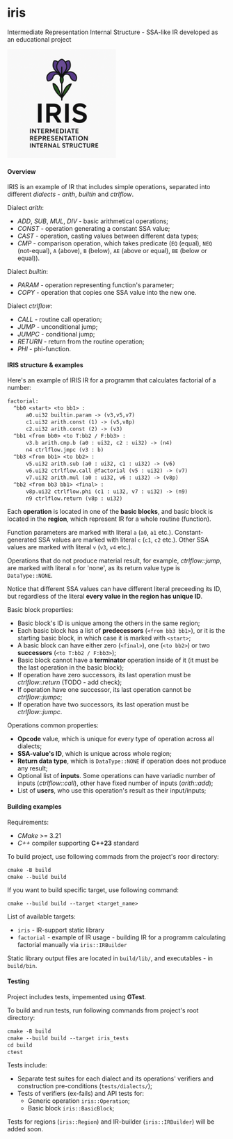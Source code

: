 # iris
Intermediate Representation Internal Structure - SSA-like IR developed as an educational project

<img src="images/logo.png" alt="logo" width="250">

#### Overview

IRIS is an example of IR that includes simple operations, separated into different _dialects_ - _arith_, _builtin_ and _ctrlflow_.

Dialect _arith_:
- _ADD_, _SUB_, _MUL_, _DIV_ - basic arithmetical operations;
- _CONST_ - operation generating a constant SSA value;
- _CAST_ - operation, casting values between different data types;
- _CMP_ - comparison operation, which takes predicate (``EQ`` (equal), ``NEQ`` (not-equal), ``A`` (above), ``B`` (below), ``AE`` (above or equal), ``BE`` (below or equal)).

Dialect _builtin_:
- _PARAM_ - operation representing function's parameter;
- _COPY_ - operation that copies one SSA value into the new one.
    
Dialect _ctrlflow_:
- _CALL_ - routine call operation;
- _JUMP_ - unconditional jump;
- _JUMPC_ - conditional jump;
- _RETURN_ - return from the routine operation;
- _PHI_ - phi-function.

#### IRIS structure & examples

Here's an example of IRIS IR for a programm that calculates factorial of a number:
```text
factorial:
  ^bb0 <start> <to bb1> :
      a0.ui32 builtin.param -> (v3,v5,v7)
      c1.ui32 arith.const (1) -> (v5,v8p)
      c2.ui32 arith.const (2) -> (v3)
  ^bb1 <from bb0> <to T:bb2 / F:bb3> :
      v3.b arith.cmp.b (a0 : ui32, c2 : ui32) -> (n4)
      n4 ctrlflow.jmpc (v3 : b)
  ^bb3 <from bb1> <to bb2> :
      v5.ui32 arith.sub (a0 : ui32, c1 : ui32) -> (v6)
      v6.ui32 ctrlflow.call @factorial (v5 : ui32) -> (v7)
      v7.ui32 arith.mul (a0 : ui32, v6 : ui32) -> (v8p)
  ^bb2 <from bb3 bb1> <final> :
      v8p.ui32 ctrlflow.phi (c1 : ui32, v7 : ui32) -> (n9)
      n9 ctrlflow.return (v8p : ui32)
```

Each **operation** is located in one of the **basic blocks**, and basic block is located in the **region**, which represent IR for a whole routine (function).

Function parameters are marked with literal ``a`` (``a0``, ``a1`` etc.).
Constant-generated SSA values are marked with literal ``c`` (``c1``, ``c2`` etc.).
Other SSA values are marked with literal ``v`` (``v3``, ``v4`` etc.).

Operations that do not produce material result, for example, _ctrlflow::jump_, are marked with literal ``n`` for 'none', as its return value type is ``DataType::NONE``.

Notice that different SSA values can have different literal preceeding its ID, but regardless of the literal **every value in the region has unique ID**.

Basic block properties:
- Basic block's ID is unique among the others in the same region;
- Each basic block has a list of **predecessors** (``<from bb3 bb1>``), or it is the starting basic block, in which case it is marked with ``<start>``;
- A basic block can have either zero (``<final>``), one (``<to bb2>``) or two **successors** (``<to T:bb2 / F:bb3>``);
- Basic block cannot have a **terminator** operation inside of it (it must be the last operation in the basic block);
- If operation have zero successors, its last operation must be _ctrlflow::return_ (TODO - add check);
- If operation have one successor, its last operation cannot be _ctrlflow::jumpc_;
- If operation have two successors, its last operation must be _ctrlflow::jumpc_.

Operations common properties:
- **Opcode** value, which is unique for every type of operation across all dialects;
- **SSA-value's ID**, which is unique across whole region;
- **Return data type**, which is ``DataType::NONE`` if operation does not produce any result;
- Optional list of **inputs**. Some operations can have variadic number of inputs (_ctrlflow::call_), other have fixed number of inputs (_arith::add_);
- List of **users**, who use this operation's result as their input/inputs;

#### Building examples

Requirements:
- _CMake_ >= 3.21
- _C++_ compiler supporting **C++23** standard

To build project, use following commads from the project's roor directory:
```text
cmake -B build
cmake --build build
```

If you want to build specific target, use following command:
```text
cmake --build build --target <target_name>
```

List of available targets:
- ``iris`` - IR-support static library
- ``factorial`` - example of IR usage - building IR for a programm calculating factorial manually via ``iris::IRBuilder``

Static library output files are located in ``build/lib/``, and executables - in ``build/bin``.

#### Testing

Project includes tests, impemented using **GTest**.

To build and run tests, run following commands from project's root directory:
```text
cmake -B build
cmake --build build --target iris_tests
cd build
ctest
```

Tests include:
- Separate test suites for each dialect and its operations' verifiers and construction pre-conditions (``tests/dialects/``);
- Tests of verifiers (ex-fails) and API tests for:
    - Generic operation ``iris::Operation``;
    - Basic block ``iris::BasicBlock``;

Tests for regions (``iris::Region``) and IR-builder (``iris::IRBuilder``) will be added soon.
